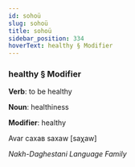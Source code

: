 ```yaml
---
id: sohoü
slug: sohoü
title: sohoü
sidebar_position: 334
hoverText: healthy § Modifier
---
```


### healthy § Modifier

**Verb**: to be healthy

**Noun**: healthiness

**Modifier**: healthy

Avar сахав saxaw [saχaw]

*Nakh-Daghestani Language Family*